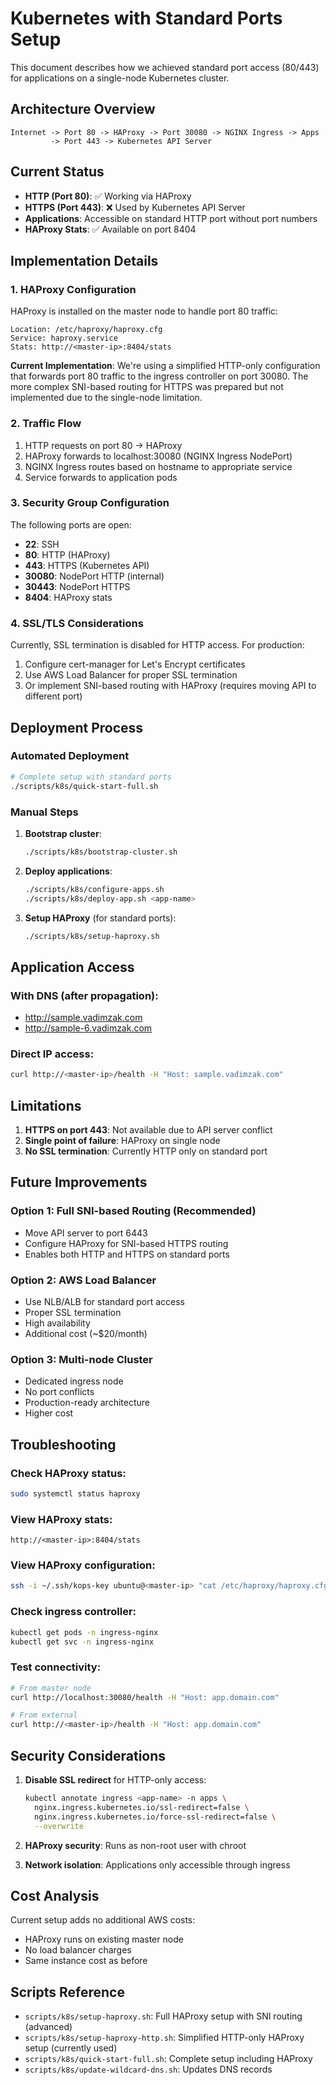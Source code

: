 # Kubernetes with Standard Ports Setup

This document describes how we achieved standard port access (80/443) for applications on a single-node Kubernetes cluster.

## Architecture Overview

```
Internet -> Port 80 -> HAProxy -> Port 30080 -> NGINX Ingress -> Apps
         -> Port 443 -> Kubernetes API Server
```

## Current Status

- **HTTP (Port 80)**: ✅ Working via HAProxy
- **HTTPS (Port 443)**: ❌ Used by Kubernetes API Server
- **Applications**: Accessible on standard HTTP port without port numbers
- **HAProxy Stats**: ✅ Available on port 8404

## Implementation Details

### 1. HAProxy Configuration

HAProxy is installed on the master node to handle port 80 traffic:

```
Location: /etc/haproxy/haproxy.cfg
Service: haproxy.service
Stats: http://<master-ip>:8404/stats
```

**Current Implementation**: We're using a simplified HTTP-only configuration that forwards port 80 traffic to the ingress controller on port 30080. The more complex SNI-based routing for HTTPS was prepared but not implemented due to the single-node limitation.

### 2. Traffic Flow

1. HTTP requests on port 80 → HAProxy
2. HAProxy forwards to localhost:30080 (NGINX Ingress NodePort)
3. NGINX Ingress routes based on hostname to appropriate service
4. Service forwards to application pods

### 3. Security Group Configuration

The following ports are open:
- **22**: SSH
- **80**: HTTP (HAProxy)
- **443**: HTTPS (Kubernetes API)
- **30080**: NodePort HTTP (internal)
- **30443**: NodePort HTTPS
- **8404**: HAProxy stats

### 4. SSL/TLS Considerations

Currently, SSL termination is disabled for HTTP access. For production:
1. Configure cert-manager for Let's Encrypt certificates
2. Use AWS Load Balancer for proper SSL termination
3. Or implement SNI-based routing with HAProxy (requires moving API to different port)

## Deployment Process

### Automated Deployment

```bash
# Complete setup with standard ports
./scripts/k8s/quick-start-full.sh
```

### Manual Steps

1. **Bootstrap cluster**:
   ```bash
   ./scripts/k8s/bootstrap-cluster.sh
   ```

2. **Deploy applications**:
   ```bash
   ./scripts/k8s/configure-apps.sh
   ./scripts/k8s/deploy-app.sh <app-name>
   ```

3. **Setup HAProxy** (for standard ports):
   ```bash
   ./scripts/k8s/setup-haproxy.sh
   ```

## Application Access

### With DNS (after propagation):
- http://sample.vadimzak.com
- http://sample-6.vadimzak.com

### Direct IP access:
```bash
curl http://<master-ip>/health -H "Host: sample.vadimzak.com"
```

## Limitations

1. **HTTPS on port 443**: Not available due to API server conflict
2. **Single point of failure**: HAProxy on single node
3. **No SSL termination**: Currently HTTP only on standard port

## Future Improvements

### Option 1: Full SNI-based Routing (Recommended)
- Move API server to port 6443
- Configure HAProxy for SNI-based HTTPS routing
- Enables both HTTP and HTTPS on standard ports

### Option 2: AWS Load Balancer
- Use NLB/ALB for standard port access
- Proper SSL termination
- High availability
- Additional cost (~$20/month)

### Option 3: Multi-node Cluster
- Dedicated ingress node
- No port conflicts
- Production-ready architecture
- Higher cost

## Troubleshooting

### Check HAProxy status:
```bash
sudo systemctl status haproxy
```

### View HAProxy stats:
```
http://<master-ip>:8404/stats
```

### View HAProxy configuration:
```bash
ssh -i ~/.ssh/kops-key ubuntu@<master-ip> "cat /etc/haproxy/haproxy.cfg"
```

### Check ingress controller:
```bash
kubectl get pods -n ingress-nginx
kubectl get svc -n ingress-nginx
```

### Test connectivity:
```bash
# From master node
curl http://localhost:30080/health -H "Host: app.domain.com"

# From external
curl http://<master-ip>/health -H "Host: app.domain.com"
```

## Security Considerations

1. **Disable SSL redirect** for HTTP-only access:
   ```bash
   kubectl annotate ingress <app-name> -n apps \
     nginx.ingress.kubernetes.io/ssl-redirect=false \
     nginx.ingress.kubernetes.io/force-ssl-redirect=false \
     --overwrite
   ```

2. **HAProxy security**: Runs as non-root user with chroot
3. **Network isolation**: Applications only accessible through ingress

## Cost Analysis

Current setup adds no additional AWS costs:
- HAProxy runs on existing master node
- No load balancer charges
- Same instance cost as before

## Scripts Reference

- `scripts/k8s/setup-haproxy.sh`: Full HAProxy setup with SNI routing (advanced)
- `scripts/k8s/setup-haproxy-http.sh`: Simplified HTTP-only HAProxy setup (currently used)
- `scripts/k8s/quick-start-full.sh`: Complete setup including HAProxy
- `scripts/k8s/update-wildcard-dns.sh`: Updates DNS records